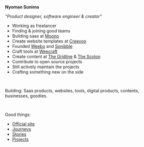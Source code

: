 **Nyoman Sunima**

_"Product designer, software engineer & creator"_

- Working as freelancer
- Finding & joining good teams
- Building saas at [Moono](https://moono.space)
- Create website templates at [Creevoo](https://creevoo.store)
- Founded [Weebo](https://tryweebo.one) and [Sonibble](https://usesonibble.site)
- Craft tools at [Weecraft](https://weecraft.club)
- Create content at [The Gridline](https://thegridline.site) & [The Scolon](https://thescolon.site)
- Contribute to open source projects
- Still actively maintain the projects
- Crafting something new on the side

<br/>

Building: Saas products, websites, tools, digital products, contents, businesses, goodies.

<br/>

Good things:

- [Official site](https://nyomansunima.com)
- [Journeys](https://nyomansunima.com/journeys)
- [Stories](https://nyomansunima.com/stories)
- [Projects](https://nyomansunima.com/crafts) 
